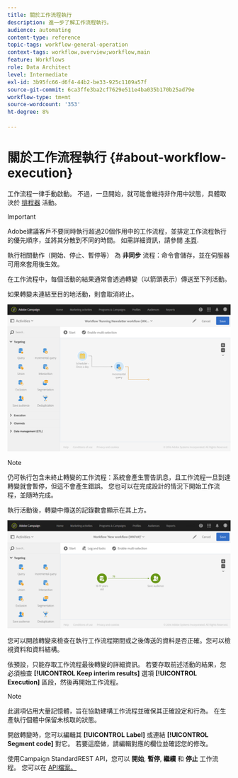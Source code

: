 ```yaml
---
title: 關於工作流程執行
description: 進一步了解工作流程執行。
audience: automating
content-type: reference
topic-tags: workflow-general-operation
context-tags: workflow,overview;workflow,main
feature: Workflows
role: Data Architect
level: Intermediate
exl-id: 3b95fc66-d6f4-44b2-be33-925c1109a57f
source-git-commit: 6ca3ffe3ba2cf7629e511e4ba035b170b25ad79e
workflow-type: tm+mt
source-wordcount: '353'
ht-degree: 8%

---
```


# 關於工作流程執行 {#about-workflow-execution}

工作流程一律手動啟動。 不過，一旦開始，就可能會維持非作用中狀態，具體取決於 [排程器](../../automating/using/scheduler.md) 活動。

>[!IMPORTANT]
>
> Adobe建議客戶不要同時執行超過20個作用中的工作流程，並排定工作流程執行的優先順序，並將其分散到不同的時間。 如需詳細資訊，請參閱 [本頁](../../automating/using/best-practices-workflows.md).

執行相關動作（開始、停止、暫停等） 為 **非同步** 流程：命令會儲存，並在伺服器可用來套用後生效。

在工作流程中，每個活動的結果通常會透過轉變（以箭頭表示）傳送至下列活動。

如果轉變未連結至目的地活動，則會取消終止。

![](assets/wkf_execution_1.png)

>[!NOTE]
>
>仍可執行包含未終止轉變的工作流程：系統會產生警告訊息，且工作流程一旦到達轉變就會暫停，但這不會產生錯誤。 您也可以在完成設計的情況下開始工作流程，並隨時完成。

執行活動後，轉變中傳送的記錄數會顯示在其上方。

![](assets/wkf_transition_count.png)

您可以開啟轉變來檢查在執行工作流程期間或之後傳送的資料是否正確。您可以檢視資料和資料結構。

依預設，只能存取工作流程最後轉變的詳細資訊。 若要存取前述活動的結果，您必須檢查 **[!UICONTROL Keep interim results]** 選項 **[!UICONTROL Execution]** 區段，然後再開始工作流程。

>[!NOTE]
>
>此選項佔用大量記憶體，旨在協助建構工作流程並確保其正確設定和行為。 在生產執行個體中保留未核取的狀態。

開啟轉變時，您可以編輯其 **[!UICONTROL Label]** 或連結 **[!UICONTROL Segment code]** 對它。 若要這麼做，請編輯對應的欄位並確認您的修改。

使用Campaign StandardREST API，您可以 **開始**, **暫停**, **繼續** 和 **停止** 工作流程。 您可以在 [API檔案。](../../api/using/controlling-a-workflow.md)
